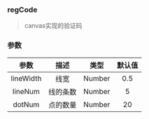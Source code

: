 ### regCode
> canvas实现的验证码
### 参数

| 参数 | 描述 | 类型 | 默认值 |
| :-: | :-: | :-: | :-: | 
| lineWidth | 线宽 | Number | 0.5 |
| lineNum | 线的条数 | Number | 5 |
| dotNum  | 点的数量 | Number | 20 |

